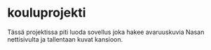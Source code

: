 # kouluprojekti

Tässä projektissa piti luoda sovellus joka hakee avaruuskuvia Nasan nettisivulta ja tallentaan kuvat kansioon.
